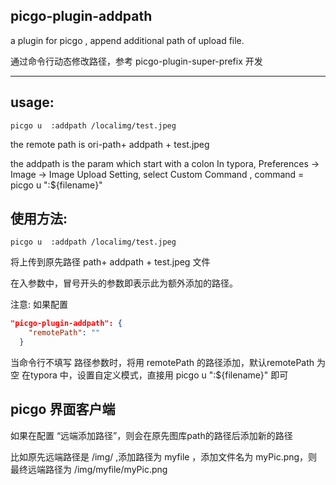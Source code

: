 ## picgo-plugin-addpath

a plugin for picgo , append additional path of upload file.

通过命令行动态修改路径，参考 picgo-plugin-super-prefix 开发

---

## usage:

`picgo u  :addpath /localimg/test.jpeg`

the remote path is  ori-path+ addpath + test.jpeg

the addpath is the param which start with a colon
In typora, Preferences -> Image -> Image Upload Setting, select Custom Command , command = picgo u ":${filename}"

## 使用方法:

`picgo u  :addpath /localimg/test.jpeg`

将上传到原先路径 path+ addpath + test.jpeg 文件

在入参数中，冒号开头的参数即表示此为额外添加的路径。

注意: 如果配置

```json
"picgo-plugin-addpath": {
    "remotePath": ""
  }
```

当命令行不填写 路径参数时，将用 remotePath 的路径添加，默认remotePath 为空
在typora 中，设置自定义模式，直接用 picgo u ":${filename}" 即可

## picgo 界面客户端

如果在配置 “远端添加路径”，则会在原先图库path的路径后添加新的路径

比如原先远端路径是 /img/ ,添加路径为  myfile ，添加文件名为 myPic.png，则最终远端路径为 /img/myfile/myPic.png
